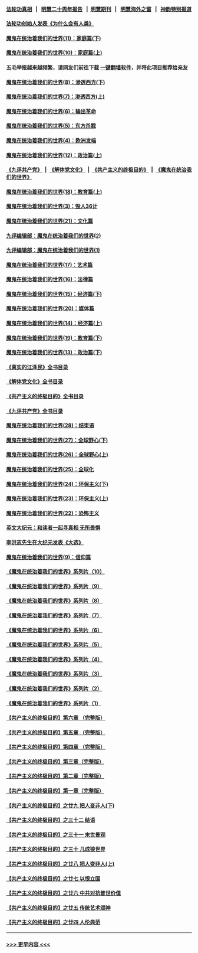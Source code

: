 #### [法轮功真相](https://github.com/gfw-breaker/truth/blob/master/README.md?t=0) &nbsp;&nbsp;|&nbsp;&nbsp; [明慧二十周年报告](https://github.com/gfw-breaker/mh-reports/blob/master/README.md?t=0) &nbsp;&nbsp;|&nbsp;&nbsp;[明慧期刊](https://github.com/gfw-breaker/mh-qikan) &nbsp;&nbsp;|&nbsp;&nbsp; [明慧海外之窗](https://github.com/gfw-breaker/mh-news/blob/master/README.md?t=0) &nbsp;&nbsp;|&nbsp;&nbsp; [神韵特别报道](https://github.com/gfw-breaker/mh-news/blob/master/shenyun.md?t=0)
#### [法轮功创始人发表《为什么会有人类》](../pages/nsc422/n13912117.md?t=02021243) 
#### [魔鬼在统治着我们的世界(11)：家庭篇(下)](../pages/nsc422/n10440961.md?t=02021243) 
#### [魔鬼在统治着我们的世界(10)：家庭篇(上)](../pages/nsc422/n10435448.md?t=02021243) 
#### 五毛举报越来越频繁，请网友们前往下载 [一键翻墙软件](https://github.com/gfw-breaker/ssr-accounts)，并将此项目推荐给亲友
#### [魔鬼在统治着我们的世界(8)：渗透西方(下)](../pages/nsc422/n10429603.md?t=02021243) 
#### [魔鬼在统治着我们的世界(7)：渗透西方(上)](../pages/nsc422/n10426013.md?t=02021243) 
#### [魔鬼在统治着我们的世界(6)：输出革命](../pages/nsc422/n10421536.md?t=02021243) 
#### [魔鬼在统治着我们的世界(5)：东方杀戮](../pages/nsc422/n10417707.md?t=02021243) 
#### [魔鬼在统治着我们的世界(4)：欧洲发端](../pages/nsc422/n10414890.md?t=02021243) 
#### [魔鬼在统治着我们的世界(12)：政治篇(上)](../pages/nsc422/n10444576.md?t=02021243) 
#### [《九评共产党》](https://github.com/begood0513/9ping.md/blob/master/README.md) &nbsp;|&nbsp; [《解体党文化》](../../../../jtdwh.md/blob/master/README.md)  &nbsp;|&nbsp; [《共产主义的终极目的》](../../../../gczydzjmd.md/blob/master/README.md) &nbsp;|&nbsp; [《魔鬼在统治我们的世界》](../../../../mgztzwmdsj.md/blob/master/README.md) 
#### [魔鬼在统治着我们的世界(18)：教育篇(上)](../pages/nsc422/n10526970.md?t=02021243) 
#### [魔鬼在统治着我们的世界(3)：毁人36计](../pages/nsc422/n10411583.md?t=02021243) 
#### [魔鬼在统治着我们的世界(21)：文化篇](../pages/nsc422/n10597706.md?t=02021243) 
#### [九评编辑部：魔鬼在统治着我们的世界(2)](../pages/nsc422/n10410036.md?t=02021243) 
#### [九评编辑部：魔鬼在统治着我们的世界(1)](../pages/nsc422/n10406825.md?t=02021243) 
#### [魔鬼在统治着我们的世界(17)：艺术篇](../pages/nsc422/n10499093.md?t=02021243) 
#### [魔鬼在统治着我们的世界(16)：法律篇](../pages/nsc422/n10485969.md?t=02021243) 
#### [魔鬼在统治着我们的世界(15)：经济篇(下)](../pages/nsc422/n10469975.md?t=02021243) 
#### [魔鬼在统治着我们的世界(20)：媒体篇](../pages/nsc422/n10586579.md?t=02021243) 
#### [魔鬼在统治着我们的世界(14)：经济篇(上)](../pages/nsc422/n10457370.md?t=02021243) 
#### [魔鬼在统治着我们的世界(19)：教育篇(下)](../pages/nsc422/n10564808.md?t=02021243) 
#### [魔鬼在统治着我们的世界(13)：政治篇(下)](../pages/nsc422/n10448270.md?t=02021243) 
#### [《真实的江泽民》全书目录](../pages/nsc422/n13721399.md?t=02021243) 
#### [《解体党文化》全书目录](../pages/nsc422/n13721157.md?t=02021243) 
#### [《共产主义的终极目的》全书目录](../pages/nsc422/n13721048.md?t=02021243) 
#### [《九评共产党》全书目录](../pages/nsc422/n13708085.md?t=02021243) 
#### [魔鬼在统治着我们的世界(28)：结束语](../pages/nsc422/n10936246.md?t=02021243) 
#### [魔鬼在统治着我们的世界(27)：全球野心(下)](../pages/nsc422/n10928319.md?t=02021243) 
#### [魔鬼在统治着我们的世界(26)：全球野心(上)](../pages/nsc422/n10900318.md?t=02021243) 
#### [魔鬼在统治着我们的世界(25)：全球化](../pages/nsc422/n10788205.md?t=02021243) 
#### [魔鬼在统治着我们的世界(24)：环保主义(下)](../pages/nsc422/n10695307.md?t=02021243) 
#### [魔鬼在统治着我们的世界(23)：环保主义(上)](../pages/nsc422/n10688613.md?t=02021243) 
#### [魔鬼在统治着我们的世界(22)：恐怖主义](../pages/nsc422/n10614727.md?t=02021243) 
#### [英文大纪元：和读者一起寻真相 无所畏惧](../pages/nsc422/n12542027.md?t=02021243) 
#### [李洪志先生在大纪元发表《大选》](../pages/nsc422/n12534746.md?t=02021243) 
#### [魔鬼在统治着我们的世界(9)：信仰篇](../pages/nsc422/n10432159.md?t=02021243) 
#### [《魔鬼在统治着我们的世界》系列片（10）](../pages/nsc422/n12292670.md?t=02021243) 
#### [《魔鬼在统治着我们的世界》系列片（9）](../pages/nsc422/n12290859.md?t=02021243) 
#### [《魔鬼在统治着我们的世界》系列片（8）](../pages/nsc422/n12287445.md?t=02021243) 
#### [《魔鬼在统治着我们的世界》系列片（7）](../pages/nsc422/n12283425.md?t=02021243) 
#### [《魔鬼在统治着我们的世界》系列片（6）](../pages/nsc422/n12282314.md?t=02021243) 
#### [《魔鬼在统治着我们的世界》系列片（5）](../pages/nsc422/n12281419.md?t=02021243) 
#### [《魔鬼在统治着我们的世界》系列片（4）](../pages/nsc422/n12274024.md?t=02021243) 
#### [《魔鬼在统治着我们的世界》系列片（3）](../pages/nsc422/n12271322.md?t=02021243) 
#### [《魔鬼在统治着我们的世界》系列片（2）](../pages/nsc422/n12269049.md?t=02021243) 
#### [《魔鬼在统治着我们的世界》系列片（1）](../pages/nsc422/n12267575.md?t=02021243) 
#### [【共产主义的终极目的】第六章 （完整版）](../pages/nsc422/n11428913.md?t=02021243) 
#### [【共产主义的终极目的】第五章 （完整版）](../pages/nsc422/n11428912.md?t=02021243) 
#### [【共产主义的终极目的】第四章 （完整版）](../pages/nsc422/n11428907.md?t=02021243) 
#### [【共产主义的终极目的】第三章（完整版）](../pages/nsc422/n11428848.md?t=02021243) 
#### [【共产主义的终极目的】第二章（完整版）](../pages/nsc422/n11428831.md?t=02021243) 
#### [【共产主义的终极目的】第一章（完整版）](../pages/nsc422/n11417651.md?t=02021243) 
#### [【共产主义的终极目的】之廿九 把人变非人(下)](../pages/nsc422/n11344140.md?t=02021243) 
#### [【共产主义的终极目的】之三十二 结语](../pages/nsc422/n11360535.md?t=02021243) 
#### [【共产主义的终极目的】之三十一 末世景观](../pages/nsc422/n11351129.md?t=02021243) 
#### [【共产主义的终极目的】之三十 几成狼世界](../pages/nsc422/n11348280.md?t=02021243) 
#### [【共产主义的终极目的】之廿八 把人变非人(上)](../pages/nsc422/n11340492.md?t=02021243) 
#### [【共产主义的终极目的】之廿七 以恨立国](../pages/nsc422/n11336944.md?t=02021243) 
#### [【共产主义的终极目的】之廿六 中共对抗普世价值](../pages/nsc422/n11324785.md?t=02021243) 
#### [【共产主义的终极目的】之廿五 传统艺术颂神](../pages/nsc422/n11296396.md?t=02021243) 
#### [【共产主义的终极目的】之廿四 人伦典范](../pages/nsc422/n11296397.md?t=02021243) 

----
#### [ >>> 更早内容 <<< ](../indexes/nsc422-earlier.md)
